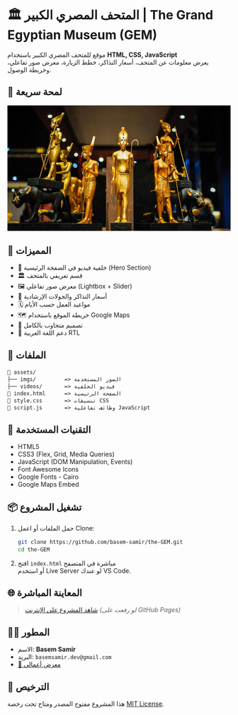 # 🏛️ المتحف المصري الكبير | The Grand Egyptian Museum (GEM)

موقع للمتحف المصري الكبير باستخدام **HTML, CSS, JavaScript**  
يعرض معلومات عن المتحف، أسعار التذاكر، خطط الزيارة، معرض صور تفاعلي، وخريطة الوصول.

## 📸 لمحة سريعة

![Preview](assets/imgs/gallery/1.jpg)

## 🚀 المميزات

- 🎥 خلفية فيديو في الصفحة الرئيسية (Hero Section)
- 🏛️ قسم تعريفي بالمتحف
- 🖼️ معرض صور تفاعلي (Lightbox + Slider)
- 🎫 أسعار التذاكر والجولات الإرشادية
- 🗓️ مواعيد العمل حسب الأيام
- 🗺️ خريطة الموقع باستخدام Google Maps
- 📱 تصميم متجاوب بالكامل
- 🌙 دعم اللغة العربية RTL

## 📂 الملفات

```
📁 assets/
├── imgs/         => الصور المستخدمة
├── videos/       => فيديو الخلفية
📄 index.html      => الصفحة الرئيسية
📄 style.css       => تنسيقات CSS
📄 script.js       => وظائف تفاعلية JavaScript
```

## 🔧 التقنيات المستخدمة

- HTML5
- CSS3 (Flex, Grid, Media Queries)
- JavaScript (DOM Manipulation, Events)
- Font Awesome Icons
- Google Fonts - Cairo
- Google Maps Embed

## 📦 تشغيل المشروع

1. حمل الملفات أو اعمل Clone:
   ```bash
   git clone https://github.com/basem-samir/the-GEM.git
   cd the-GEM
   ```
2. افتح `index.html` مباشرة في المتصفح  
   أو استخدم Live Server لو عندك VS Code.

## 🌐 المعاينة المباشرة

> [شاهد المشروع على الإنترنت](https://basem-samir.github.io/the-GEM) _(لو رفعت على GitHub Pages)_

## 🙋‍♂️ المطور

- الاسم: **Basem Samir**
- البريد: `basemsamir.dev@gmail.com`
- [🔗 معرض أعمالي](https://basem-samir.github.io/)

## 📄 الترخيص

هذا المشروع مفتوح المصدر ومتاح تحت رخصة [MIT License](LICENSE).
